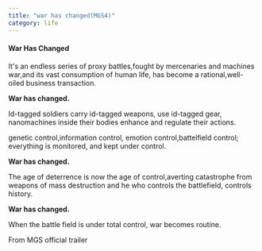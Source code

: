 ```yaml
---
title: "war has changed(MGS4)"
category: life
---
```


<h4>War Has Changed</h4>

<p class="normal">It's an endless series of proxy battles,fought by mercenaries and machines war,and its vast consumption of human life, has become a rational,well-oiled business transaction.</p>
 
<strong>War has changed.</strong>
 
<p class="normal">Id-tagged soldiers carry id-tagged weapons, use id-tagged gear, nanomachines inside their bodies enhance and regulate their actions.</p>

<p class="normal">genetic control,information control, emotion control,battelfield control;
everything is monitored, and kept under control.</p>
 
<strong>War has changed.</strong>
 
<p class="normal">The age of deterrence is now the age of control,averting catastrophe from weapons of mass destruction and he who controls the battlefield, controls history.</p>
 
<strong>War has changed.</strong>
 
<p class="normal">When the battle field is under total control, war becomes routine.</p>
 
<p>From MGS official trailer</p>
